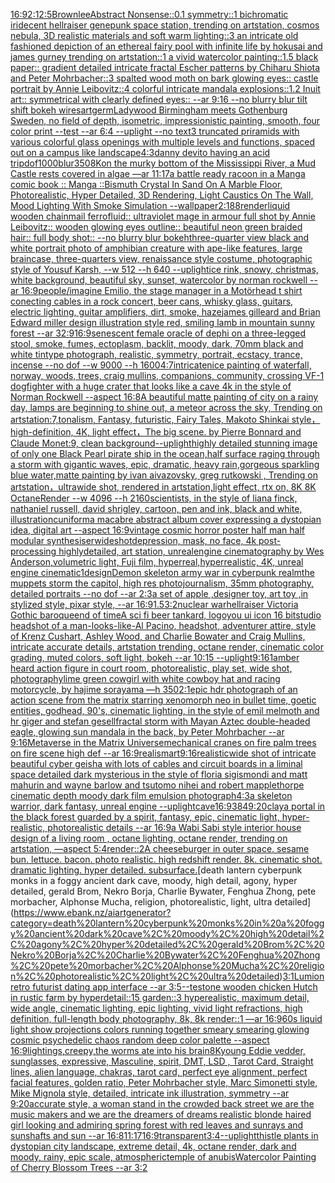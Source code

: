[16:9](https://www.ebank.nz/aiartgenerator?category=16%3A9)[2:1](https://www.ebank.nz/aiartgenerator?category=2%3A1)[2:5](https://www.ebank.nz/aiartgenerator?category=2%3A5)[Brownlee](https://www.ebank.nz/aiartgenerator?category=Brownlee)[Abstract Nonsense::0.1 symmetry::1 bichromatic iridecent hellraiser genepunk space station, trending on artstation, cosmos nebula, 3D realistic materials and soft warm lighting::3 an intricate old fashioned depiction of an ethereal fairy pool with infinite life by hokusai and james gurney trending on artstation::1 a vivid watercolor painting::1.5 black paper:: gradient detailed intricate fractal Escher patterns by Chiharu Shiota and Peter Mohrbacher::3 spalted wood moth on bark glowing eyes:: castle portrait by Annie Leibovitz::4 colorful intricate mandala explosions::1.2 Inuit art:: symmetrical with clearly defined eyes:: --ar 9:16 --no blurry blur tilt shift bokeh wires](https://www.ebank.nz/aiartgenerator?category=Abstract%20Nonsense%3A%3A0.1%20symmetry%3A%3A1%20bichromatic%20iridecent%20hellraiser%20genepunk%20space%20station%2C%20trending%20on%20artstation%2C%20cosmos%20nebula%2C%203D%20realistic%20materials%20and%20soft%20warm%20lighting%3A%3A3%20an%20intricate%20old%20fashioned%20depiction%20of%20an%20ethereal%20fairy%20pool%20with%20infinite%20life%20by%20hokusai%20and%20james%20gurney%20trending%20on%20artstation%3A%3A1%20a%20vivid%20watercolor%20painting%3A%3A1.5%20black%20paper%3A%3A%20gradient%20detailed%20intricate%20fractal%20Escher%20patterns%20by%20Chiharu%20Shiota%20and%20Peter%20Mohrbacher%3A%3A3%20spalted%20wood%20moth%20on%20bark%20glowing%20eyes%3A%3A%20castle%20portrait%20by%20Annie%20Leibovitz%3A%3A4%20colorful%20intricate%20mandala%20explosions%3A%3A1.2%20Inuit%20art%3A%3A%20symmetrical%20with%20clearly%20defined%20eyes%3A%3A%20--ar%209%3A16%20--no%20blurry%20blur%20tilt%20shift%20bokeh%20wires)[artgerm](https://www.ebank.nz/aiartgenerator?category=artgerm)[Ladywood Birmingham meets Gothenburg Sweden, no field of depth, isometric, impressionistic painting, smooth, four color print --test --ar 6:4 --uplight --no text](https://www.ebank.nz/aiartgenerator?category=Ladywood%20Birmingham%20meets%20Gothenburg%20Sweden%2C%20no%20field%20of%20depth%2C%20isometric%2C%20impressionistic%20painting%2C%20smooth%2C%20four%20color%20print%20--test%20--ar%206%3A4%20--uplight%20--no%20text)[3 truncated priramids with various colorful glass openings with multiple levels and functions, spaced out on a campus like landscape](https://www.ebank.nz/aiartgenerator?category=3%20truncated%20priramids%20with%20various%20colorful%20glass%20openings%20with%20multiple%20levels%20and%20functions%2C%20spaced%20out%20on%20a%20campus%20like%20landscape)[4:3](https://www.ebank.nz/aiartgenerator?category=4%3A3)[danny devito having an acid trip](https://www.ebank.nz/aiartgenerator?category=danny%20devito%20having%20an%20acid%20trip)[dof](https://www.ebank.nz/aiartgenerator?category=dof)[1000](https://www.ebank.nz/aiartgenerator?category=1000)[blur](https://www.ebank.nz/aiartgenerator?category=blur)[350](https://www.ebank.nz/aiartgenerator?category=350)[8K](https://www.ebank.nz/aiartgenerator?category=8K)[on the murky bottom of the Mississippi River, a Mud Castle rests covered in algae —ar 11:17](https://www.ebank.nz/aiartgenerator?category=on%20the%20murky%20bottom%20of%20the%20Mississippi%20River%2C%20a%20Mud%20Castle%20rests%20covered%20in%20algae%20%E2%80%94ar%2011%3A17)[a battle ready racoon in a Manga comic book :: Manga ::](https://www.ebank.nz/aiartgenerator?category=a%20battle%20ready%20racoon%20in%20a%20Manga%20comic%20book%20%3A%3A%20Manga%20%3A%3A)[Bismuth Crystal In Sand On A Marble Floor, Photorealistic, Hyper Detailed, 3D Rendering, Light Caustics On The Wall, Mood Lighting With Smoke Simulation --wallpaper](https://www.ebank.nz/aiartgenerator?category=Bismuth%20Crystal%20In%20Sand%20On%20A%20Marble%20Floor%2C%20Photorealistic%2C%20Hyper%20Detailed%2C%203D%20Rendering%2C%20Light%20Caustics%20On%20The%20Wall%2C%20Mood%20Lighting%20With%20Smoke%20Simulation%20--wallpaper)[2:1](https://www.ebank.nz/aiartgenerator?category=2%3A1)[88](https://www.ebank.nz/aiartgenerator?category=88)[render](https://www.ebank.nz/aiartgenerator?category=render)[liquid wooden chainmail ferrofluid:: ultraviolet mage in armour full shot by Annie Leibovitz:: wooden glowing eyes outline:: beautiful neon green braided hair:: full body shot:: --no blurry blur bokeh](https://www.ebank.nz/aiartgenerator?category=liquid%20wooden%20chainmail%20ferrofluid%3A%3A%20ultraviolet%20mage%20in%20armour%20full%20shot%20by%20Annie%20Leibovitz%3A%3A%20wooden%20glowing%20eyes%20outline%3A%3A%20beautiful%20neon%20green%20braided%20hair%3A%3A%20full%20body%20shot%3A%3A%20--no%20blurry%20blur%20bokeh)[three-quarter view black and white portrait photo of amphibian creature with ape-like features, large braincase, three-quarters view, renaissance style costume, photographic style of Yousuf Karsh, --w 512 --h 640 --uplight](https://www.ebank.nz/aiartgenerator?category=three-quarter%20view%20black%20and%20white%20portrait%20photo%20of%20amphibian%20creature%20with%20ape-like%20features%2C%20large%20braincase%2C%20three-quarters%20view%2C%20renaissance%20style%20costume%2C%20photographic%20style%20of%20Yousuf%20Karsh%2C%20--w%20512%20--h%20640%20--uplight)[ice rink, snowy, christmas, white background, beautiful sky, sunset, watercolor by norman rockwell --ar 16:9](https://www.ebank.nz/aiartgenerator?category=ice%20rink%2C%20snowy%2C%20christmas%2C%20white%20background%2C%20beautiful%20sky%2C%20sunset%2C%20watercolor%20by%20norman%20rockwell%20--ar%2016%3A9)[people](https://www.ebank.nz/aiartgenerator?category=people)[/imagine Emilio, the stage manager in a Motörhead t shirt conecting cables in a rock concert, beer cans, whisky glass, guitars, electric lighting, guitar amplifiers, dirt, smoke, haze](https://www.ebank.nz/aiartgenerator?category=/imagine%20Emilio%2C%20the%20stage%20manager%20in%20a%20Mot%C3%B6rhead%20t%20shirt%20conecting%20cables%20in%20a%20rock%20concert%2C%20beer%20cans%2C%20whisky%20glass%2C%20guitars%2C%20electric%20lighting%2C%20guitar%20amplifiers%2C%20dirt%2C%20smoke%2C%20haze)[james gilleard and Brian Edward miller design illustration style red, smiling lamb in mountain sunny forest --ar 32:9](https://www.ebank.nz/aiartgenerator?category=james%20gilleard%20and%20Brian%20Edward%20miller%20design%20illustration%20style%20red%2C%20smiling%20lamb%20in%20mountain%20sunny%20forest%20--ar%2032%3A9)[16:9](https://www.ebank.nz/aiartgenerator?category=16%3A9)[senescent  female oracle of dephi on a three-legged stool, smoke, fumes, ectoplasm, backlit, moody, dark, 70mm black and white tintype photograph, realistic, symmetry, portrait, ecstacy, trance, incense --no dof --w 9000 --h 1600](https://www.ebank.nz/aiartgenerator?category=senescent%20%20female%20oracle%20of%20dephi%20on%20a%20three-legged%20stool%2C%20smoke%2C%20fumes%2C%20ectoplasm%2C%20backlit%2C%20moody%2C%20dark%2C%2070mm%20black%20and%20white%20tintype%20photograph%2C%20realistic%2C%20symmetry%2C%20portrait%2C%20ecstacy%2C%20trance%2C%20incense%20--no%20dof%20--w%209000%20--h%201600)[4:7](https://www.ebank.nz/aiartgenerator?category=4%3A7)[intricate](https://www.ebank.nz/aiartgenerator?category=intricate)[nice painting of waterfall, norway, woods, trees, craig mullins,  companions, community, crossing  VF-1 dogfighter with a huge crater that looks like a cave 4k in the style of Norman Rockwell --aspect 16:8](https://www.ebank.nz/aiartgenerator?category=nice%20painting%20of%20waterfall%2C%20norway%2C%20woods%2C%20trees%2C%20craig%20mullins%2C%20%20companions%2C%20community%2C%20crossing%20%20VF-1%20dogfighter%20with%20a%20huge%20crater%20that%20looks%20like%20a%20cave%204k%20in%20the%20style%20of%20Norman%20Rockwell%20--aspect%2016%3A8)[A beautiful matte painting of city on a rainy day, lamps are beginning to shine out, a meteor across the sky, Trending on artstation:7,tonalism, Fantasy, futuristic, Fairy Tales, Makoto Shinkai style，high-definition, 4K, light effect，The big scene. by Pierre Bonnard and Claude Monet:9, clean background](https://www.ebank.nz/aiartgenerator?category=A%20beautiful%20matte%20painting%20of%20city%20on%20a%20rainy%20day%2C%20lamps%20are%20beginning%20to%20shine%20out%2C%20a%20meteor%20across%20the%20sky%2C%20Trending%20on%20artstation%3A7%2Ctonalism%2C%20Fantasy%2C%20futuristic%2C%20Fairy%20Tales%2C%20Makoto%20Shinkai%20style%EF%BC%8Chigh-definition%2C%204K%2C%20light%20effect%EF%BC%8CThe%20big%20scene.%20by%20Pierre%20Bonnard%20and%20Claude%20Monet%3A9%2C%20clean%20background)[--uplight](https://www.ebank.nz/aiartgenerator?category=--uplight)[highly detailed stunning image of only one Black Pearl pirate ship in the ocean,half surface raging through a storm with gigantic waves, epic, dramatic, heavy rain,gorgeous sparkling blue water,matte painting by ivan aivazovsky, greg rutkowski , Trending on artstation，ultrawide shot, rendered in artstation,light effect, rtx on, 8K 8K OctaneRender --w 4096 --h 2160](https://www.ebank.nz/aiartgenerator?category=highly%20detailed%20stunning%20image%20of%20only%20one%20Black%20Pearl%20pirate%20ship%20in%20the%20ocean%2Chalf%20surface%20raging%20through%20a%20storm%20with%20gigantic%20waves%2C%20epic%2C%20dramatic%2C%20heavy%20rain%2Cgorgeous%20sparkling%20blue%20water%2Cmatte%20painting%20by%20ivan%20aivazovsky%2C%20greg%20rutkowski%20%2C%20Trending%20on%20artstation%EF%BC%8Cultrawide%20shot%2C%20rendered%20in%20artstation%2Clight%20effect%2C%20rtx%20on%2C%208K%208K%20OctaneRender%20--w%204096%20--h%202160)[scientists, in the style of liana finck, nathaniel russell, david shrigley, cartoon, pen and ink, black and white, illustration](https://www.ebank.nz/aiartgenerator?category=scientists%2C%20in%20the%20style%20of%20liana%20finck%2C%20nathaniel%20russell%2C%20david%20shrigley%2C%20cartoon%2C%20pen%20and%20ink%2C%20black%20and%20white%2C%20illustration)[cuniform](https://www.ebank.nz/aiartgenerator?category=cuniform)[a macabre abstract album cover expressing a dystopian idea, digital art --aspect 16:9](https://www.ebank.nz/aiartgenerator?category=a%20macabre%20abstract%20album%20cover%20expressing%20a%20dystopian%20idea%2C%20digital%20art%20--aspect%2016%3A9)[vintage cosmic horror poster half man half modular synthesiser](https://www.ebank.nz/aiartgenerator?category=vintage%20cosmic%20horror%20poster%20half%20man%20half%20modular%20synthesiser)[wideshot](https://www.ebank.nz/aiartgenerator?category=wideshot)[depression, mask, no face, 4k post-processing highlydetailed, art station, unrealengine cinematography by Wes Anderson,volumetric light, Fuji film, hyperreal,hyperrealistic, 4K, unreal engine cinematic](https://www.ebank.nz/aiartgenerator?category=depression%2C%20mask%2C%20no%20face%2C%204k%20post-processing%20highlydetailed%2C%20art%20station%2C%20unrealengine%20cinematography%20by%20Wes%20Anderson%2Cvolumetric%20light%2C%20Fuji%20film%2C%20hyperreal%2Chyperrealistic%2C%204K%2C%20unreal%20engine%20cinematic)[1](https://www.ebank.nz/aiartgenerator?category=1)[design](https://www.ebank.nz/aiartgenerator?category=design)[Demon skeleton army war in cyberpunk realm](https://www.ebank.nz/aiartgenerator?category=Demon%20skeleton%20army%20war%20in%20cyberpunk%20realm)[the muppets storm the capitol, high res photojournalism, 35mm photography, detailed portraits --no dof --ar 2:3](https://www.ebank.nz/aiartgenerator?category=the%20muppets%20storm%20the%20capitol%2C%20high%20res%20photojournalism%2C%2035mm%20photography%2C%20detailed%20portraits%20--no%20dof%20--ar%202%3A3)[a set of apple ,designer toy, art toy ,in stylized style, pixar style, --ar 16:9](https://www.ebank.nz/aiartgenerator?category=a%20set%20of%20apple%20%2Cdesigner%20toy%2C%20art%20toy%20%2Cin%20stylized%20style%2C%20pixar%20style%2C%20--ar%2016%3A9)[1.5](https://www.ebank.nz/aiartgenerator?category=1.5)[3:2](https://www.ebank.nz/aiartgenerator?category=3%3A2)[nuclear war](https://www.ebank.nz/aiartgenerator?category=nuclear%20war)[hellraiser Victoria Gothic baroque](https://www.ebank.nz/aiartgenerator?category=hellraiser%20Victoria%20Gothic%20baroque)[end of time](https://www.ebank.nz/aiartgenerator?category=end%20of%20time)[A sci fi beer tankard, logo](https://www.ebank.nz/aiartgenerator?category=A%20sci%20fi%20beer%20tankard%2C%20logo)[you ui icon 16 bit](https://www.ebank.nz/aiartgenerator?category=you%20ui%20icon%2016%20bit)[studio headshot of a man-looks-like-Al Pacino, headshot, adventurer attire, style of Krenz Cushart, Ashley Wood, and Charlie Bowater and Craig Mullins, intricate accurate details, artstation trending, octane render, cinematic color grading, muted colors, soft light, bokeh --ar 10:15 --uplight](https://www.ebank.nz/aiartgenerator?category=studio%20headshot%20of%20a%20man-looks-like-Al%20Pacino%2C%20headshot%2C%20adventurer%20attire%2C%20style%20of%20Krenz%20Cushart%2C%20Ashley%20Wood%2C%20and%20Charlie%20Bowater%20and%20Craig%20Mullins%2C%20intricate%20accurate%20details%2C%20artstation%20trending%2C%20octane%20render%2C%20cinematic%20color%20grading%2C%20muted%20colors%2C%20soft%20light%2C%20bokeh%20--ar%2010%3A15%20--uplight)[9:16](https://www.ebank.nz/aiartgenerator?category=9%3A16)[1](https://www.ebank.nz/aiartgenerator?category=1)[amber heard action figure in court room, photorealistic, play set, wide shot, photography](https://www.ebank.nz/aiartgenerator?category=amber%20heard%20action%20figure%20in%20court%20room%2C%20photorealistic%2C%20play%20set%2C%20wide%20shot%2C%20photography)[lime green cowgirl with white cowboy hat and racing motorcycle, by hajime sorayama —h 350](https://www.ebank.nz/aiartgenerator?category=lime%20green%20cowgirl%20with%20white%20cowboy%20hat%20and%20racing%20motorcycle%2C%20by%20hajime%20sorayama%20%E2%80%94h%20350)[2:1](https://www.ebank.nz/aiartgenerator?category=2%3A1)[epic hdr photograph of an action scene from the matrix starring xenomorph neo in bullet time, goetic entities, godhead, 90's, cinematic lighting, in the style of emil melmoth and hr giger and stefan gesell](https://www.ebank.nz/aiartgenerator?category=epic%20hdr%20photograph%20of%20an%20action%20scene%20from%20the%20matrix%20starring%20xenomorph%20neo%20in%20bullet%20time%2C%20goetic%20entities%2C%20godhead%2C%2090%27s%2C%20cinematic%20lighting%2C%20in%20the%20style%20of%20emil%20melmoth%20and%20hr%20giger%20and%20stefan%20gesell)[fractal storm with Mayan Aztec double-headed eagle, glowing sun mandala in the back, by Peter Mohrbacher  --ar 9:16](https://www.ebank.nz/aiartgenerator?category=fractal%20storm%20with%20Mayan%20Aztec%20double-headed%20eagle%2C%20glowing%20sun%20mandala%20in%20the%20back%2C%20by%20Peter%20Mohrbacher%20%20--ar%209%3A16)[Metaverse in the Matrix Universe](https://www.ebank.nz/aiartgenerator?category=Metaverse%20in%20the%20Matrix%20Universe)[mechanical cranes on fire palm trees on fire scene high def --ar 16:9](https://www.ebank.nz/aiartgenerator?category=mechanical%20cranes%20on%20fire%20palm%20trees%20on%20fire%20scene%20high%20def%20--ar%2016%3A9)[realism](https://www.ebank.nz/aiartgenerator?category=realism)[art](https://www.ebank.nz/aiartgenerator?category=art)[9:16](https://www.ebank.nz/aiartgenerator?category=9%3A16)[realistic](https://www.ebank.nz/aiartgenerator?category=realistic)[wide shot of intricate beautiful cyber geisha with lots of cables and circuit boards in a liminal space detailed dark mysterious in the style of floria sigismondi and matt mahurin and wayne barlow and tsutomo nihei and robert mapplethorpe cinematic depth moody dark film emulsion photograph](https://www.ebank.nz/aiartgenerator?category=wide%20shot%20of%20intricate%20beautiful%20cyber%20geisha%20with%20lots%20of%20cables%20and%20circuit%20boards%20in%20a%20liminal%20space%20detailed%20dark%20mysterious%20in%20the%20style%20of%20floria%20sigismondi%20and%20matt%20mahurin%20and%20wayne%20barlow%20and%20tsutomo%20nihei%20and%20robert%20mapplethorpe%20cinematic%20depth%20moody%20dark%20film%20emulsion%20photograph)[4:3](https://www.ebank.nz/aiartgenerator?category=4%3A3)[a skeleton warrior, dark fantasy, unreal engine --uplight](https://www.ebank.nz/aiartgenerator?category=a%20skeleton%20warrior%2C%20dark%20fantasy%2C%20unreal%20engine%20--uplight)[cave](https://www.ebank.nz/aiartgenerator?category=cave)[16:9](https://www.ebank.nz/aiartgenerator?category=16%3A9)[384](https://www.ebank.nz/aiartgenerator?category=384)[9:20](https://www.ebank.nz/aiartgenerator?category=9%3A20)[clay](https://www.ebank.nz/aiartgenerator?category=clay)[a portal in the black forest guarded by a spirit, fantasy, epic, cinematic light, hyper-realistic, photorealistic details --ar 16:9](https://www.ebank.nz/aiartgenerator?category=a%20portal%20in%20the%20black%20forest%20guarded%20by%20a%20spirit%2C%20fantasy%2C%20epic%2C%20cinematic%20light%2C%20hyper-realistic%2C%20photorealistic%20details%20--ar%2016%3A9)[a Wabi Sabi style interior house design of a living room , octane lighting, octane render, trending on artstation, —aspect 5:4](https://www.ebank.nz/aiartgenerator?category=a%20Wabi%20Sabi%20style%20interior%20house%20design%20of%20a%20living%20room%20%2C%20octane%20lighting%2C%20octane%20render%2C%20trending%20on%20artstation%2C%20%E2%80%94aspect%205%3A4)[render::2](https://www.ebank.nz/aiartgenerator?category=render%3A%3A2)[A cheeseburger in outer space. sesame bun. lettuce. bacon. photo realistic. high redshift render. 8k. cinematic shot. dramatic lighting. hyper detailed. subsurface.](https://www.ebank.nz/aiartgenerator?category=A%20cheeseburger%20in%20outer%20space.%20sesame%20bun.%20lettuce.%20bacon.%20photo%20realistic.%20high%20redshift%20render.%208k.%20cinematic%20shot.%20dramatic%20lighting.%20hyper%20detailed.%20subsurface.)[death lantern cyberpunk monks in a foggy ancient dark cave, moody, high detail, agony, hyper detailed, gerald Brom, Nekro Borja, Charlie Bywater, Fenghua Zhong, pete morbacher, Alphonse Mucha, religion, photorealistic, light, ultra detailed](https://www.ebank.nz/aiartgenerator?category=death%20lantern%20cyberpunk%20monks%20in%20a%20foggy%20ancient%20dark%20cave%2C%20moody%2C%20high%20detail%2C%20agony%2C%20hyper%20detailed%2C%20gerald%20Brom%2C%20Nekro%20Borja%2C%20Charlie%20Bywater%2C%20Fenghua%20Zhong%2C%20pete%20morbacher%2C%20Alphonse%20Mucha%2C%20religion%2C%20photorealistic%2C%20light%2C%20ultra%20detailed)[3:1](https://www.ebank.nz/aiartgenerator?category=3%3A1)[Lumion](https://www.ebank.nz/aiartgenerator?category=Lumion)[retro futurist dating app interface --ar 3:5](https://www.ebank.nz/aiartgenerator?category=retro%20futurist%20dating%20app%20interface%20--ar%203%3A5)[](https://www.ebank.nz/aiartgenerator?category=)[--test](https://www.ebank.nz/aiartgenerator?category=--test)[one wooden chicken Hutch in rustic farm by hyperdetail::15 garden::3 hyperealistic, maximum detail, wide angle, cinematic lighting, epic lighting, vivid light refractions, high definition, full-length body photography, 8k, 8k render::1 —ar 16:9](https://www.ebank.nz/aiartgenerator?category=one%20wooden%20chicken%20Hutch%20in%20rustic%20farm%20by%20hyperdetail%3A%3A15%20garden%3A%3A3%20hyperealistic%2C%20maximum%20detail%2C%20wide%20angle%2C%20cinematic%20lighting%2C%20epic%20lighting%2C%20vivid%20light%20refractions%2C%20high%20definition%2C%20full-length%20body%20photography%2C%208k%2C%208k%20render%3A%3A1%20%E2%80%94ar%2016%3A9)[60s liquid light show projections colors running together smeary smearing glowing cosmic psychedelic chaos random deep color palette --aspect 16:9](https://www.ebank.nz/aiartgenerator?category=60s%20liquid%20light%20show%20projections%20colors%20running%20together%20smeary%20smearing%20glowing%20cosmic%20psychedelic%20chaos%20random%20deep%20color%20palette%20--aspect%2016%3A9)[lightings,creepy,](https://www.ebank.nz/aiartgenerator?category=lightings%2Ccreepy%2C)[the worms ate into his brain](https://www.ebank.nz/aiartgenerator?category=the%20worms%20ate%20into%20his%20brain)[8K](https://www.ebank.nz/aiartgenerator?category=8K)[young Eddie vedder, sunglasses, expressive, Masculine, spirit, DMT, LSD , Tarot Card, Straight lines, alien language, chakras, tarot card, perfect eye alignment, perfect facial features, golden ratio, Peter Mohrbacher style, Marc Simonetti style, Mike Mignola style, detailed, intricate ink illustration, symmetry --ar 9:20](https://www.ebank.nz/aiartgenerator?category=young%20Eddie%20vedder%2C%20sunglasses%2C%20expressive%2C%20Masculine%2C%20spirit%2C%20DMT%2C%20LSD%20%2C%20Tarot%20Card%2C%20Straight%20lines%2C%20alien%20language%2C%20chakras%2C%20tarot%20card%2C%20perfect%20eye%20alignment%2C%20perfect%20facial%20features%2C%20golden%20ratio%2C%20Peter%20Mohrbacher%20style%2C%20Marc%20Simonetti%20style%2C%20Mike%20Mignola%20style%2C%20detailed%2C%20intricate%20ink%20illustration%2C%20symmetry%20--ar%209%3A20)[accurate style, a woman stand in the crowded back street we are the music makers and we are the dreamers of dreams realistic blonde haired girl looking and admiring spring forest with red leaves and sunrays and sunshafts and sun --ar 16:8](https://www.ebank.nz/aiartgenerator?category=accurate%20style%2C%20a%20woman%20stand%20in%20the%20crowded%20back%20street%20we%20are%20the%20music%20makers%20and%20we%20are%20the%20dreamers%20of%20dreams%20realistic%20blonde%20haired%20girl%20looking%20and%20admiring%20spring%20forest%20with%20red%20leaves%20and%20sunrays%20and%20sunshafts%20and%20sun%20--ar%2016%3A8)[11:17](https://www.ebank.nz/aiartgenerator?category=11%3A17)[16:9](https://www.ebank.nz/aiartgenerator?category=16%3A9)[transparent](https://www.ebank.nz/aiartgenerator?category=transparent)[3:4](https://www.ebank.nz/aiartgenerator?category=3%3A4)[--uplight](https://www.ebank.nz/aiartgenerator?category=--uplight)[thistle plants in dystopian city landscape, extreme detail, 4k, octane render, dark and moody, rainy, epic scale, atmospheric](https://www.ebank.nz/aiartgenerator?category=thistle%20plants%20in%20dystopian%20city%20landscape%2C%20extreme%20detail%2C%204k%2C%20octane%20render%2C%20dark%20and%20moody%2C%20rainy%2C%20epic%20scale%2C%20atmospheric)[temple of anubis](https://www.ebank.nz/aiartgenerator?category=temple%20of%20anubis)[Watercolor Painting of Cherry Blossom Trees --ar 3:2](https://www.ebank.nz/aiartgenerator?category=Watercolor%20Painting%20of%20Cherry%20Blossom%20Trees%20--ar%203%3A2)